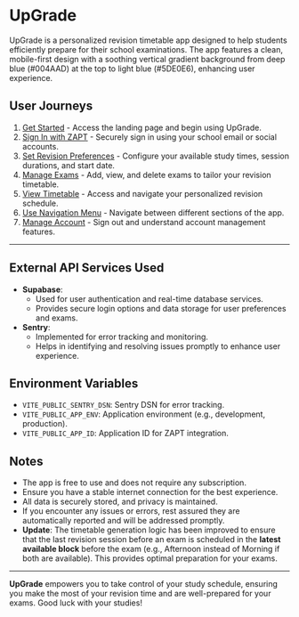 # UpGrade

UpGrade is a personalized revision timetable app designed to help students efficiently prepare for their school examinations. The app features a clean, mobile-first design with a soothing vertical gradient background from deep blue (#004AAD) at the top to light blue (#5DE0E6), enhancing user experience.

## User Journeys

1. [Get Started](docs/journeys/get-started.md) - Access the landing page and begin using UpGrade.
2. [Sign In with ZAPT](docs/journeys/sign-in-with-zapt.md) - Securely sign in using your school email or social accounts.
3. [Set Revision Preferences](docs/journeys/set-revision-preferences.md) - Configure your available study times, session durations, and start date.
4. [Manage Exams](docs/journeys/manage-exams.md) - Add, view, and delete exams to tailor your revision timetable.
5. [View Timetable](docs/journeys/view-timetable.md) - Access and navigate your personalized revision schedule.
6. [Use Navigation Menu](docs/journeys/use-navigation-menu.md) - Navigate between different sections of the app.
7. [Manage Account](docs/journeys/manage-account.md) - Sign out and understand account management features.

---

## External API Services Used

- **Supabase**:
  - Used for user authentication and real-time database services.
  - Provides secure login options and data storage for user preferences and exams.
- **Sentry**:
  - Implemented for error tracking and monitoring.
  - Helps in identifying and resolving issues promptly to enhance user experience.

## Environment Variables

- `VITE_PUBLIC_SENTRY_DSN`: Sentry DSN for error tracking.
- `VITE_PUBLIC_APP_ENV`: Application environment (e.g., development, production).
- `VITE_PUBLIC_APP_ID`: Application ID for ZAPT integration.

## Notes

- The app is free to use and does not require any subscription.
- Ensure you have a stable internet connection for the best experience.
- All data is securely stored, and privacy is maintained.
- If you encounter any issues or errors, rest assured they are automatically reported and will be addressed promptly.
- **Update**: The timetable generation logic has been improved to ensure that the last revision session before an exam is scheduled in the **latest available block** before the exam (e.g., Afternoon instead of Morning if both are available). This provides optimal preparation for your exams.

---

**UpGrade** empowers you to take control of your study schedule, ensuring you make the most of your revision time and are well-prepared for your exams. Good luck with your studies!
